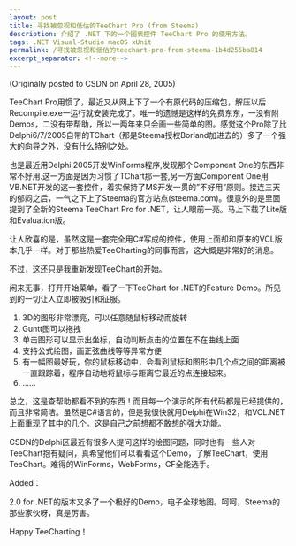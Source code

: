 ```yaml
---
layout: post
title: 寻找被忽视和低估的TeeChart Pro (from Steema)
description: 介绍了 .NET 下的一个图表控件 TeeChart Pro 的使用方法。
tags: .NET Visual-Studio macOS xUnit
permalink: /寻找被忽视和低估的teechart-pro-from-steema-1b4d255ba814
excerpt_separator: <!--more-->
---
```

(Originally posted to CSDN on April 28, 2005)

TeeChart Pro用惯了，最近又从网上下了一个有原代码的压缩包，解压以后Recompile.exe一运行就安装完成了。唯一的遗憾是这样的免费东东，一没有附Demos，二没有带帮助，所以一两年来只会画一些简单的图。感觉这个Pro除了比Delphi6/7/2005自带的TChart（那是Steema授权Borland加进去的）多了一个强大的向导之外，没有什么特别之处。

也是最近用Delphi 2005开发WinForms程序,发现那个Component One的东西非常不好用.这一方面是因为习惯了TChart那一套,另一方面Component One用VB.NET开发的这一套控件，着实保持了MS开发一贯的”不好用”原则。接连三天的郁闷之后，一气之下上了Steema的官方站点(steema.com)。很意外的是里面提到了全新的Steema TeeChart Pro for .NET，让人眼前一亮。马上下载了Lite版和Evaluation版。
<!--more-->

让人欣喜的是，虽然这是一套完全用C#写成的控件，使用上面却和原来的VCL版本几乎一样。对于那些热爱TeeCharting的同事而言，这大概是非常好的消息。

不过，这还只是我重新发现TeeChart的开始。

闲来无事，打开开始菜单，看了一下TeeChart for .NET的Feature Demo。所见到的一切让人立即被吸引和征服。

1. 3D的图形非常漂亮，可以任意随鼠标移动而旋转
1. Guntt图可以拖拽
1. 单击图形可以显示出坐标，自动判断点击的位置在不在曲线上面
1. 支持公式绘图，画正弦曲线等等异常方便
1. 有一幅图最好玩，你的鼠标移动中，会看到鼠标和图形中几个点之间的距离被一直跟踪着，程序自动地将鼠标与距离它最近的点连接起来。
1. ……

总之，这是查帮助都看不到的东西！而且每一个演示的所有代码都是已经提供的，而且非常简洁。虽然是C#语言的，但是我很快就用Delphi在Win32，和VCL.NET上面重现了其中的几个。这是自己之前想都不敢想的强大功能。

CSDN的Delphi区最近有很多人提问这样的绘图问题，同时也有一些人对TeeChart抱有疑问，真希望他们可以看看这个Demo，了解TeeChart，使用TeeChart。难得的WinForms，WebForms，CF全能选手。

Added：

2.0 for .NET的版本又多了一个极好的Demo，电子全球地图。呵呵，Steema的那些家伙呀，真是厉害。

Happy TeeCharting！